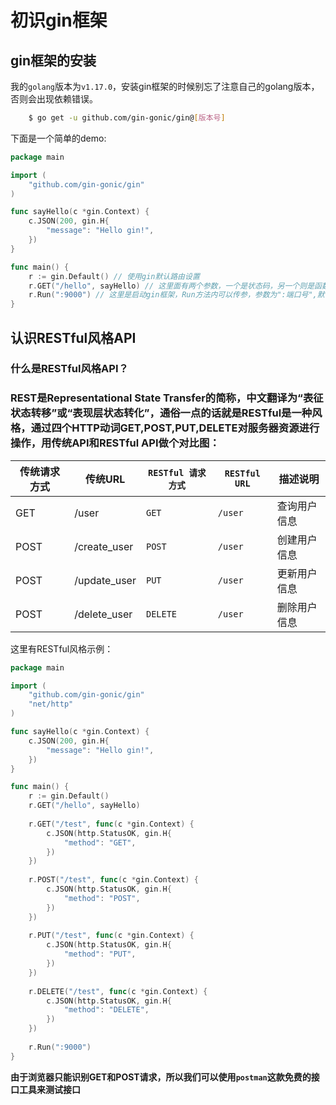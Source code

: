 # 初识gin框架

## gin框架的安装

我的`golang`版本为`v1.17.0`，安装gin框架的时候别忘了注意自己的golang版本，否则会出现依赖错误。

```bash
    $ go get -u github.com/gin-gonic/gin@[版本号]
```

下面是一个简单的demo:

```go
package main

import (
	"github.com/gin-gonic/gin"
)

func sayHello(c *gin.Context) {
	c.JSON(200, gin.H{
		"message": "Hello gin!",
	})
}

func main() {
	r := gin.Default() // 使用gin默认路由设置
	r.GET("/hello", sayHello) // 这里面有两个参数，一个是状态码，另一个则是函数
    r.Run(":9000") // 这里是启动gin框架，Run方法内可以传参，参数为":端口号",默认不传参是8080
}
```



## 认识RESTful风格API

### 什么是RESTful风格API？

### REST是Representational State Transfer的简称，中文翻译为“表征状态转移”或“表现层状态转化”，通俗一点的话就是RESTful是一种风格，通过四个HTTP动词GET,POST,PUT,DELETE对服务器资源进行操作，用传统API和RESTful API做个对比图：

| 传统请求方式 | 传统URL      | `RESTful 请求方式` | `RESTful URL` | 描述说明     |
| ------------ | ------------ | ------------------ | ------------- | ------------ |
| GET          | /user        | `GET`              | `/user`       | 查询用户信息 |
| POST         | /create_user | `POST`             | `/user`       | 创建用户信息 |
| POST         | /update_user | `PUT`              | `/user`       | 更新用户信息 |
| POST         | /delete_user | `DELETE`           | `/user`       | 删除用户信息 |

这里有RESTful风格示例：

```go
package main

import (
	"github.com/gin-gonic/gin"
	"net/http"
)

func sayHello(c *gin.Context) {
	c.JSON(200, gin.H{
		"message": "Hello gin!",
	})
}

func main() {
	r := gin.Default()
	r.GET("/hello", sayHello)
	
	r.GET("/test", func(c *gin.Context) {
		c.JSON(http.StatusOK, gin.H{
			"method": "GET",
		})
	})
	
	r.POST("/test", func(c *gin.Context) {
		c.JSON(http.StatusOK, gin.H{
			"method": "POST",
		})
	})
	
	r.PUT("/test", func(c *gin.Context) {
		c.JSON(http.StatusOK, gin.H{
			"method": "PUT",
		})
	})
	
	r.DELETE("/test", func(c *gin.Context) {
		c.JSON(http.StatusOK, gin.H{
			"method": "DELETE",
		})
	})
	
	r.Run(":9000")
}
```

__由于浏览器只能识别GET和POST请求，所以我们可以使用`postman`这款免费的接口工具来测试接口__
